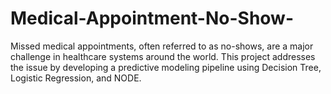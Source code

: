 # Medical-Appointment-No-Show-
Missed medical appointments, often referred to as no-shows, are a major challenge in healthcare systems around the world. This project addresses the issue by developing a predictive modeling pipeline using Decision Tree, Logistic Regression, and NODE.
